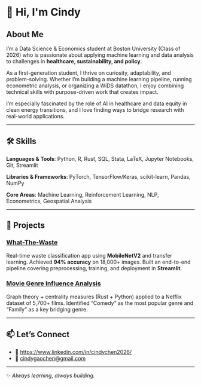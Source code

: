 # 👋 Hi, I'm Cindy  

## About Me  
I’m a Data Science & Economics student at Boston University (Class of 2026) who is passionate about applying machine learning and data analysis to challenges in **healthcare, sustainability, and policy**.  

As a first-generation student, I thrive on curiosity, adaptability, and problem-solving. Whether I’m building a machine learning pipeline, running econometric analysis, or organizing a WiDS datathon, I enjoy combining technical skills with purpose-driven work that creates impact.  

I’m especially fascinated by the role of AI in healthcare and data equity in clean energy transitions, and I love finding ways to bridge research with real-world applications.  

---

## 🛠️ Skills  

**Languages & Tools**: Python, R, Rust, SQL, Stata, LaTeX, Jupyter Notebooks, Git, Streamlit 

**Libraries & Frameworks**: PyTorch, TensorFlow/Keras, scikit-learn, Pandas, NumPy

**Core Areas**: Machine Learning, Reinforcement Learning, NLP, Econometrics, Geospatial Analysis  
 

---

## 🌟 Projects  

### [What-The-Waste](https://github.com/ChenC04/what-the-waste)  
Real-time waste classification app using **MobileNetV2** and transfer learning. Achieved **94% accuracy** on 18,000+ images. Built an end-to-end pipeline covering preprocessing, training, and deployment in **Streamlit**.   

### [Movie Genre Influence Analysis](https://github.com/ChenC04/movie-genre-analysis)  
Graph theory + centrality measures (Rust + Python) applied to a Netflix dataset of 5,700+ films. Identified “Comedy” as the most popular genre and “Family” as a key bridging genre.  

---

## 📫 Let’s Connect  
- 💼 https://www.linkedin.com/in/cindychen2026/ 
- 📧 cindygaochen@gmail.com  
---

✨ *Always learning, always building.*  


<!--
**ChenC04/ChenC04** is a ✨ _special_ ✨ repository because its `README.md` (this file) appears on your GitHub profile.

Here are some ideas to get you started:

- 🔭 I’m currently working on ...
- 🌱 I’m currently learning ...
- 👯 I’m looking to collaborate on ...
- 🤔 I’m looking for help with ...
- 💬 Ask me about ...
- 📫 How to reach me: ...
- 😄 Pronouns: ...
- ⚡ Fun fact: ...
-->
